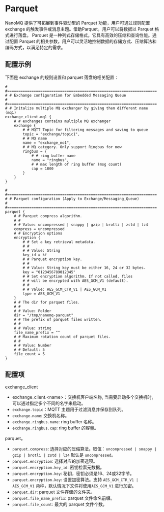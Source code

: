 # Parquet

NanoMQ 提供了可拓展到事件驱动型的 Parquet 功能，用户可通过规则配置 exchange 的触发事件或消息主题。借助Parquet，用户可以将数据以 Parquet 格式进行落盘。
Parquet 是一种列式存储格式，它具有高效的压缩和查询性能。通过配置 Parquet 的相关参数，用户可以灵活地控制数据的存储方式、压缩算法和编码方式，以满足特定的需求。

## **配置示例**
下面是 exchange 的规则设置和 parquet 落盘的相关配置：
```hcl
# #====================================================================
# # Exchange configuration for Embedded Messaging Queue
# #====================================================================
# # Initalize multiple MQ exchanger by giving them different name (mq1)
exchange_client.mq1 {
	# # exchanges contains multiple MQ exchanger
	exchange {
		# # MQTT Topic for filtering messages and saving to queue
		topic = "exchange/topic1",
		# # MQ name
		name = "exchange_no1",
		# # MQ category. Only support Ringbus for now
		ringbus = {
			# # ring buffer name
			name = "ringbus",
			# # max length of ring buffer (msg count)
			cap = 1000
		}
	}
}

# #====================================================================
# # Parquet configuration (Apply to Exchange/Messaging_Queue)
# #====================================================================
parquet {
	# # Parquet compress algorithm.
	# #
	# # Value: uncompressed | snappy | gzip | brotli | zstd | lz4
	compress = uncompressed
	# # Encryption options
	encryption {
		# # Set a key retrieval metadata.
		# #
		# # Value: String
		key_id = kf
		# # Parquet encryption key.
		# #
		# # Value: String key must be either 16, 24 or 32 bytes.
		key = "0123456789012345"
		# # Set encryption algorithm. If not called, files 
		# # will be encrypted with AES_GCM_V1 (default).
		# #
		# # Value: AES_GCM_CTR_V1 | AES_GCM_V1
		type = AES_GCM_V1
	}
	# # The dir for parquet files.
	# #
	# # Value: Folder
	dir = "/tmp/nanomq-parquet"
	# # The prefix of parquet files written.
	# #
	# # Value: string
	file_name_prefix = ""
	# # Maximum rotation count of parquet files.
	# #
	# # Value: Number
	# # Default: 5
	file_count = 5
}
```

## **配置项**
exchange_client
- exchange_client.\<name>：交换机客户端名称, 当需要启动多个交换机时，可以通过指定多个不同的名字来启动。
- `exchange.topic`：MQTT 主题用于过滤消息并保存到队列。
- `exchange.name`: 交换机名称。
- `exchange.ringbus.name`: ring buffer 名称。
- `exchange.ringbus.cap`: ring buffer 的容量。

parquet。
- `parquet.compress`: 选择对应的压缩算法，取值：`uncompressed | snappy | gzip | brotli | zstd | lz4` 默认是 `uncompressed`。
- `parquet.encryption`: 选择对应的加密选项。
- `parquet.encryption.key_id`: 密钥检索元数据。
- `parquet.encryption.key`: 秘钥，密钥必须是16、24或32字节。
- `parquet.encryption.key`: 设置加密算法。支持 `AES_GCM_CTR_V1 | AES_GCM_V1` 两种，默认情况下文件将使用`AES_GCM_V1` 进行加密。
- `parquet.dir`: parquet 文件存储的文件夹。
- `parquet.file_name_prefix`: parquet 文件命名前缀。
- `parquet.file_count`: 最大的 parquet 文件个数。